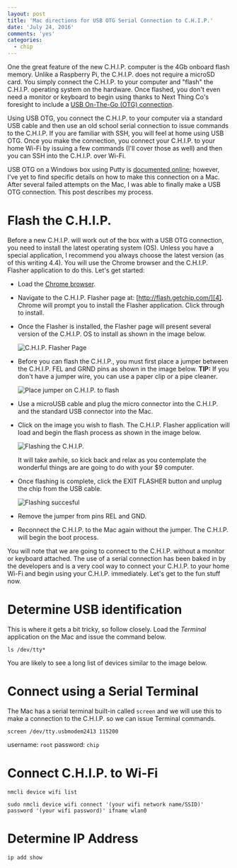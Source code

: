 ```yaml
---
layout: post
title: 'Mac directions for USB OTG Serial Connection to C.H.I.P.'
date: 'July 24, 2016'
comments: 'yes'
categories:
  - chip
---
```


One the great feature of the new C.H.I.P. computer is the 4Gb onboard flash memory. Unlike a Raspberry Pi, the C.H.I.P. does not require a microSD card. You simply connect the C.H.I.P. to your computer and "flash" the C.H.I.P. operating system on the hardware. Once flashed, you don't even need a monitor or keyboard to begin using thanks to Next Thing Co's foresight to include a [USB On-The-Go (OTG) connection][1].

Using USB OTG, you connect the C.H.I.P. to your computer via a standard USB cable and then use an old school serial connection to issue commands to the C.H.I.P. If you are familiar with SSH, you will feel at home using USB OTG. Once you make the connection, you connect your C.H.I.P. to your home Wi-Fi by issuing a few commands (I'll cover those as well) and then you can SSH into the C.H.I.P. over Wi-Fi.

USB OTG on a Windows box using Putty is [documented online][2]; however, I've yet to find specific details on how to make this connection on a Mac. After several failed attempts on the Mac, I was able to finally make a USB OTG connection. This post describes my process.

# Flash the C.H.I.P.
Before a new C.H.I.P. will work out of the box with a USB OTG connection, you need to install the latest operating system (OS). Unless you have a special application, I recommend you always choose the latest version (as of this writing 4.4). You will use the Chrome browser and the C.H.I.P. Flasher application to do this. Let's get started:

* Load the [Chrome browser][3].
* Navigate to the C.H.I.P. Flasher page at: [http://flash.getchip.com/][4]. Chrome will prompt you to install the Flasher application. Click through to install.
* Once the Flasher is installed, the Flasher page will present several version of the C.H.I.P. OS to install as shown in the image below.  
	  
	![C.H.I.P. Flasher Page][image-1]

* Before you can flash the C.H.I.P., you must first place a jumper between the C.H.I.P. FEL and GRND pins as shown in the image below. **TIP:** If you don't have a jumper wire, you can use a paper clip or a pipe cleaner.  
	  
	![Place jumper on C.H.I.P. to flash][image-2]

* Use a microUSB cable and plug the micro connector into the C.H.I.P. and the standard USB connector into the Mac.
* Click on the image you wish to flash. The C.H.I.P. Flasher application will load and begin the flash process as shown in the image below.  
	  
	![Flashing the C.H.I.P.][image-3]  
	  
	It will take awhile, so kick back and relax as you contemplate the wonderful things are are going to do with your $9 computer.
* Once flashing is complete, click the EXIT FLASHER button and unplug the chip from the USB cable.  
	  
	![Flashing succesful][image-4]  

* Remove the jumper from pins REL and GND.
* Reconnect the C.H.I.P. to the Mac again without the jumper. The C.H.I.P. will begin the boot process.

You will note that we are going to connect to the C.H.I.P. without a monitor or keyboard attached. The use of a serial connection has been baked in by the developers and is a very cool way to connect your C.H.I.P. to your home Wi-Fi and begin using your C.H.I.P. immediately. Let's get to the fun stuff now.

# Determine USB identification

This is where it gets a bit tricky, so follow closely. Load the *Terminal* application on the Mac and issue the command below.

`ls /dev/tty*`

You are likely to see a long list of devices similar to the image below. 



# Connect using a Serial Terminal

The Mac has a serial terminal built-in called `screen` and we will use this to make a connection to the C.H.I.P. so we can issue Terminal commands.

`screen /dev/tty.usbmodem2413 115200`

username: `root`
password: `chip`

# Connect C.H.I.P. to Wi-Fi

`nmcli device wifi list`

`sudo nmcli device wifi connect '(your wifi network name/SSID)' password '(your wifi password)' ifname wlan0`

# Determine IP Address

`ip add show`
 

[1]:	https://en.wikipedia.org/wiki/USB_On-The-Go
[2]:	http://docs.getchip.com/chip.html#headless-chip
[3]:	https://www.google.com/chrome/browser/desktop/index.html
[4]:	http://flash.getchip.com/

[image-1]:	http://www.stevencombs.com/images/posts/chip/choose-version.png
[image-2]:	http://www.stevencombs.com/images/posts/chip/chip-jumper-pins.jpg
[image-3]:	http://www.stevencombs.com/images/posts/chip/flashing.png
[image-4]:	http://www.stevencombs.com/images/posts/chip/flashing-success.png